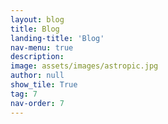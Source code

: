 ```yaml
---
layout: blog
title: Blog
landing-title: 'Blog'
nav-menu: true
description: 
image: assets/images/astropic.jpg
author: null
show_tile: True
tag: 7
nav-order: 7
---
```



